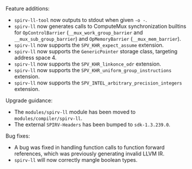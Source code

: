 Feature additions:

* `spirv-ll-tool` now outputs to stdout when given `-o -`.
* `spirv-ll` now generates calls to ComputeMux synchronization builtins for
  `OpControlBarrier` (`__mux_work_group_barrier` and `__mux_sub_group_barrier`)
  and `OpMemoryBarrier` (`__mux_mem_barrier`).
* `spirv-ll` now supports the `SPV_KHR_expect_assume` extension.
* `spirv-ll` now supports the `GenericPointer` storage class, targeting address
  space 4.
* `spirv-ll` now supports the `SPV_KHR_linkonce_odr` extension.
* `spirv-ll` now supports the `SPV_KHR_uniform_group_instructions` extension.
* `spirv-ll` now supports the `SPV_INTEL_arbitrary_precision_integers` extension.

Upgrade guidance:

* The `modules/spirv-ll` module has been moved to `modules/compiler/spirv-ll`.
* The external `SPIRV-Headers` has been bumped to `sdk-1.3.239.0`.

Bug fixes:

* A bug was fixed in handling function calls to function forward references,
  which was previously generating invalid LLVM IR.
* `spirv-ll` will now correctly mangle boolean types.
